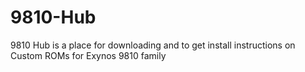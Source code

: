 # 9810-Hub
9810 Hub is a place for downloading and to get install instructions on Custom ROMs for Exynos 9810 family
